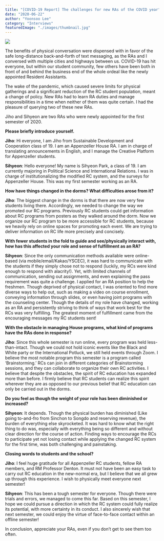 ```yaml
---
title: "[COVID-19 Report] The challenges for new RAs of the COVID year"
date: "2020-06-22"
author: "Yoonsoo Lee"
category: "Interviews"
featuredImage: "./images/thumbnail.jpg"
---
```


![](/images/thumbnail.jpg)

The benefits of physical conversation were dispensed with in favor of the safe long-distance back-and-forth of text messaging, as the RAs and I conversed with multiple cities and highways between us. COVID-19 has hit everyone, but within our student community, few others have been both in front of and behind the business end of the whole ordeal like the newly appointed Resident Assistants.

The wake of the pandemic, which caused severe limits for physical gatherings and a significant reduction of the RC student population, meant a change of policy. New RAs had to learn RA duties and manage responsibilities in a time when neither of them was quite certain. I had the pleasure of querying two of these new RAs.

Jiho and Sihyeon are two RAs who were newly appointed for the first semester of 2020.

**Please briefly introduce yourself.**

**Jiho**: Hi everyone, I am Jiho from Sustainable Development and Cooperation class of 19. I am an Appenzeller House RA. I am in charge of translating announcements in English, and I manage the Creative Platform for Appenzeller students.

**Sihyeon**: Hello everyone! My name is Sihyeon Park, a class of 19. I am currently majoring in Political Science and International Relations. I was in charge of institutionalizing the modified RC system, and the surveys for Appenzeller House. This was my first semester working as an RA.

**How have things changed in the dorms? What difficulties arose from it?**

**Jiho**: The biggest change in the dorms is that there are now very few students living there. Accordingly, we needed to change the way we promoted our RC programs. Previously RC students could get information about RC programs from posters as they walked around the dorm. Now we organize our RC program to be more accessible for RC students, because we heavily rely on online spaces for promoting each event. We are trying to deliver information on RC life more precisely and concisely.

**With fewer students in the fold to guide and see/physically interact with, how has this affected your role and sense of fulfillment as an RA?**

**Sihyeon**: Since the only communication methods available were online-based (via mobile/email/Kakao/YSCEC), it was hard to communicate with the students if they simply chose not to respond (luckily, my RCs were kind enough to respond with alacrity!). Yet, with limited channels of communication, sending out assignments, and even explaining the pass requirement was quite a challenge. I applied for an RA position to help the freshmen. Though deprived of physical contact, I was oriented to find more diverse ways to help out, such as making a video on course enrollment, conveying information through slides, or even having joint programs with the counseling center. Though the details of my role have changed, working as an RA and persistently striving to think of ways that work best for the RCs was very fulfilling. The greatest moment of fulfillment came from the encouraging messages my RC students sent!

**With the obstacle in managing House programs, what kind of programs have the RAs done in response?**

**Jiho**: Since this whole semester is run online, every program was held less-than-intact. Though we could not hold iconic events like the Black and White party or the International Potluck, we still held events through Zoom. I believe the most notable program this semester is a program called ‘Brainstorming.’ RCs can join in different categories of Brainstorming sessions, and they can collaborate to organize their own RC activities. I believe that despite the obstacles, the spirit of RC education has expanded more than before. I firmly believe that RC students can realize this spirit wherever they are as opposed to our previous belief that RC education can only be carried out in the dorms.

**Do you feel as though the weight of your role has been diminished or increased?**

**Sihyeon**: It depends. Though the physical burden has diminished (Like going to-and-fro from Sinchon to Songdo and reserving revenue), the burden of everything else skyrocketed. It was hard to know what the right thing to do was, especially with everything being so different and without clear direction for the course of action. Finding ways to encourage the RCs to participate yet not losing contact while applying the changed RC system for the first time, was both challenging and painstaking.  

**Closing words to students and the school?**

**Jiho**: I feel huge gratitude for all Appenzeller RC students, fellow RA members, and RM Professor Denton. It must not have been an easy task to carry out RC education in the new-normal era, but I believe that we all grew up through this experience. I wish to physically meet everyone next semester!

**Sihyeon**: This has been a tough semester for everyone. Though there were trials and errors, we managed to come this far. Based on this semester, I hope we could pursue a direction in which the RC system could fully realize its potential, with more certainty in its conduct. I also sincerely wish that next semester, we could enjoy the virtue of face-to-face contact within an offline semester!

In conclusion, appreciate your RAs, even if you don’t get to see them too often.
